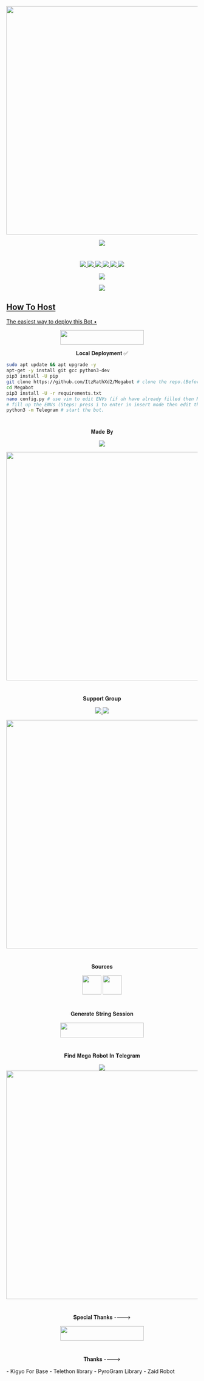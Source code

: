 <p align="center"><a href="https://github.com/ItzRathXd2/Megabot"><img src="https://img.shields.io/badge/𝐌𝐞𝐠𝐚%20𝐑𝐨𝐛𝐨𝐭-red?&style=flat-square?&logo=github" width=600px></a></p>
<p align="center"><a href="https://github.com/ItzRathXd2/Megabot"><img src="https://te.legra.ph/file/6369a5b15c473a4d1b05a.jpg"></a></p>

#

<p align="center">
<a href="https://github.com/ItzRathXd2/Megabot/network/members"><img src="https://img.shields.io/github/forks/ItzRathXd2/Megabot?style=social" />
<img src="https://img.shields.io/github/stars/ItzRathXd2/Megabot?style=social" />
<img src="https://img.shields.io/github/watchers/ItzRathXd2/Megabot?style=social" />
<a href="https://github.com/ItzRathXd2/Megabot"><img src="https://img.shields.io/github/repo-size/ItzRathXd2/Megabot?style=social&logo=github" />
<a href="https://perso.crans.org/besson/LICENSE.html"><img src="https://img.shields.io/badge/License-GPLv3-blue.svg?style=social&logo=github" />
<a href="https://app.codacy.com/manual/ItzRathXd2/Megabot/dashboard"><img src="https://img.shields.io/codacy/grade/d1726ee34f964a9a9b1ac509c6d90729?color=gold&logo=github&style=social" />
</p>

<p align="center"><img src="https://github-readme-stats.vercel.app/api/pin/?username=ItzRathXd2&repo=Megabot&theme=dark" /></a></p>
<p align="center"><a href="https://github.com/ItzRathXd2/Megabot/"><img src="https://badges.frapsoft.com/os/v2/open-source.svg?style=social" />
</p>

## How To Host
The easiest way to deploy this Bot
•
<p align="center"><a href="https://zaid.vercel.app/"> <img src="https://img.shields.io/badge/Deploy%20To%20Heroku-black?style=for-the-badge&logo=heroku" width="220" height="38.45"/></a></p>


<p align="center">𝐋𝐨𝐜𝐚𝐥 𝐃𝐞𝐩𝐥𝐨𝐲𝐦𝐞𝐧𝐭 ✅</p>

```sh
sudo apt update && apt upgrade -y
apt-get -y install git gcc python3-dev
pip3 install -U pip
git clone https://github.com/ItzRathXd2/Megabot # clone the repo.(Before Cloning Make Sure uh have Filled Your Vars in config.ini)
cd Megabot
pip3 install -U -r requirements.txt
nano config.py # use vim to edit ENVs (if uh have already filled then Run start command
# fill up the ENVs (Steps: press i to enter in insert mode then edit the file. Press Esc to exit the editing mode then type :wq! and press Enter key to save the file).
python3 -m Telegram # start the bot.
```

#

<p align="center">𝐌𝐚𝐝𝐞 𝐁𝐲</p>

<p align="center">
    <a href="https://t.me/ItzRathXd"> <img src="https://img.shields.io/badge/Mega-Master-ff69b4" /> </a>
</p>
<a href="https://t.me/ItzRathXd"><img src="https://img.shields.io/badge/ITZ%20RATH-gold?&style=for-the-badge&logo=telegram" width=600px></a></p>


#

<p align="center">𝐒𝐮𝐩𝐩𝐨𝐫𝐭 𝐆𝐫𝐨𝐮𝐩</p>

<p align="center">
    <a href="https://t.me/MegaxSupport"> <img src="https://img.shields.io/badge/Join-Our-green" /> <img src="https://img.shields.io/badge/Support-Group-critical" /> </a>
</p>
<a href="https://t.me/MegaxUpdates"><img src="https://img.shields.io/badge/Telegram-𝐔𝐩𝐝𝐚𝐭𝐞%20'𝐬%20𝐂𝐡𝐚𝐧𝐧𝐞𝐥%20-gold?&style=flat-square?&logo=telegram" width=600px></a></p>


#

<p align="center">𝐒𝐨𝐮𝐫𝐜𝐞𝐬</p>

<p align="center">
    <img src="https://img.shields.io/badge/Python-black" width=50px/>   <img src="https://img.shields.io/badge/Telethn-black" width=50px/>
</p>

#

<p align="center">𝐆𝐞𝐧𝐞𝐫𝐚𝐭𝐞 𝐒𝐭𝐫𝐢𝐧𝐠 𝐒𝐞𝐬𝐬𝐢𝐨𝐧</p>

<p align="center"><a href="https://t.me/StringSession_GeneratorBot"> <img src="https://img.shields.io/badge/String%20Session-black?style=for-the-badge&logo=replit" width="220" height="38.45"/></a></p>
 
#

<p align="center">𝐅𝐢𝐧𝐝 𝐌𝐞𝐠𝐚 𝐑𝐨𝐛𝐨𝐭 𝐈𝐧 𝐓𝐞𝐥𝐞𝐠𝐫𝐚𝐦

</p>

<p align="center">
    <a href="https://t.me/MissMegaRobot"><img src="https://img.shields.io/badge/Best-Bot-ff69b4" /></a>
    <a href="https://t.me/MissMegaRobot"><img src="https://img.shields.io/badge/Telegram-𝐌𝐞𝐠𝐚%20𝐑𝐨𝐛𝐨𝐭-gold?&style=flat-square?&logo=telegram" width=600px></a></p>
</p>

#

<p align="center">𝐒𝐩𝐞𝐜𝐢𝐚𝐥 𝐓𝐡𝐚𝐧𝐤𝐬 ----> </p>

<p align="center"><a href="https://t.me/ItzRathXd"><img src="https://img.shields.io/badge/ᴛᴇʟᴇɢʀᴀᴍ-RATH-black?&style=for-the-badge&logo=telegram" width="220" height="38.45"></a></p>

#


<p align="center"> 𝐓𝐡𝐚𝐧𝐤𝐬 ----> </p>
- Kigyo For Base
- Telethon library
- PyroGram Library
- Zaid Robot
